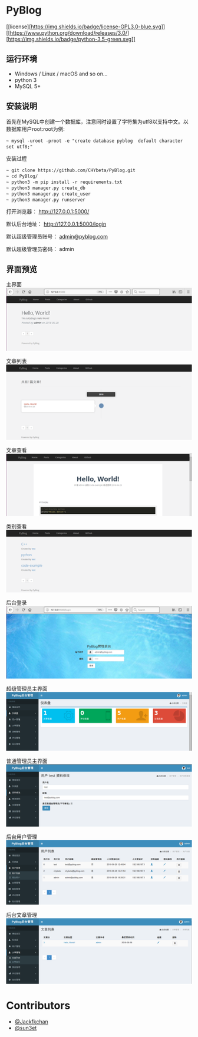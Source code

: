 # PyBlog
[[license][https://img.shields.io/badge/license-GPL3.0-blue.svg]]
[[https://www.python.org/download/releases/3.0/][https://img.shields.io/badge/python-3.5-green.svg]]

## 运行环境
+ Windows / Linux / macOS and so on...
+ python 3
+ MySQL 5+

## 安装说明
首先在MySQL中创建一个数据库，注意同时设置了字符集为utf8以支持中文。以数据库用户root:root为例:
```
~ mysql -uroot -proot -e "create database pyblog  default character set utf8;"
```

安装过程
```
~ git clone https://github.com/CHYbeta/PyBlog.git
~ cd PyBlog/
~ python3 -m pip install -r requirements.txt
~ python3 manager.py create_db
~ python3 manager.py create_user
~ python3 manager.py runserver
```

打开浏览器： http://127.0.0.1:5000/ 

默认后台地址： http://127.0.0.1:5000/login

默认超级管理员账号： admin@pyblog.com

默认超级管理员密码： admin

## 界面预览
主界面
![](preview_pic/index.png)

文章列表
![](preview_pic/posts.png)

文章查看
![](preview_pic/postview.png)

类别查看
![](preview_pic/categories.png)

后台登录
![](preview_pic/login.png)

超级管理员主界面
![](preview_pic/admin_index.png)

普通管理员主界面
![](preview_pic/normal_user.png)

后台用户管理
![](preview_pic/user_list.png)

后台文章管理
![](preview_pic/post_list.png)

# Contributors
+ [@Jackfkchan](https://github.com/Jackfkchan)
+ [@sun3et](https://github.com/initlisk)